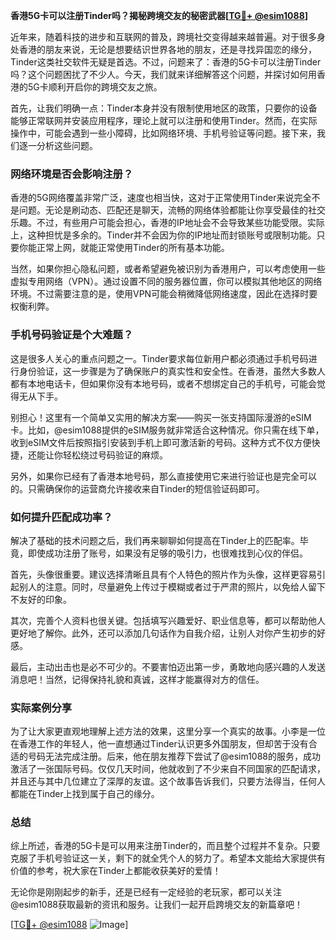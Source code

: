 **香港5G卡可以注册Tinder吗？揭秘跨境交友的秘密武器[[TG💪+ @esim1088](https://t.me/s/esim1088)]**

近年来，随着科技的进步和互联网的普及，跨境社交变得越来越普遍。对于很多身处香港的朋友来说，无论是想要结识世界各地的朋友，还是寻找异国恋的缘分，Tinder这类社交软件无疑是首选。不过，问题来了：香港的5G卡可以注册Tinder吗？这个问题困扰了不少人。今天，我们就来详细解答这个问题，并探讨如何用香港的5G卡顺利开启你的跨境交友之旅。

首先，让我们明确一点：Tinder本身并没有限制使用地区的政策，只要你的设备能够正常联网并安装应用程序，理论上就可以注册和使用Tinder。然而，在实际操作中，可能会遇到一些小障碍，比如网络环境、手机号验证等问题。接下来，我们逐一分析这些问题。

### 网络环境是否会影响注册？

香港的5G网络覆盖非常广泛，速度也相当快，这对于正常使用Tinder来说完全不是问题。无论是刷动态、匹配还是聊天，流畅的网络体验都能让你享受最佳的社交乐趣。不过，有些用户可能会担心，香港的IP地址会不会导致某些功能受限。实际上，这种担忧是多余的。Tinder并不会因为你的IP地址而封锁账号或限制功能。只要你能正常上网，就能正常使用Tinder的所有基本功能。

当然，如果你担心隐私问题，或者希望避免被识别为香港用户，可以考虑使用一些虚拟专用网络（VPN）。通过设置不同的服务器位置，你可以模拟其他地区的网络环境。不过需要注意的是，使用VPN可能会稍微降低网络速度，因此在选择时要权衡利弊。

### 手机号码验证是个大难题？

这是很多人关心的重点问题之一。Tinder要求每位新用户都必须通过手机号码进行身份验证，这一步骤是为了确保账户的真实性和安全性。在香港，虽然大多数人都有本地电话卡，但如果你没有本地号码，或者不想绑定自己的手机号，可能会觉得无从下手。

别担心！这里有一个简单又实用的解决方案——购买一张支持国际漫游的eSIM卡。比如，@esim1088提供的eSIM服务就非常适合这种情况。你只需在线下单，收到eSIM文件后按照指引安装到手机上即可激活新的号码。这种方式不仅方便快捷，还能让你轻松绕过号码验证的麻烦。

另外，如果你已经有了香港本地号码，那么直接使用它来进行验证也是完全可以的。只需确保你的运营商允许接收来自Tinder的短信验证码即可。

### 如何提升匹配成功率？

解决了基础的技术问题之后，我们再来聊聊如何提高在Tinder上的匹配率。毕竟，即使成功注册了账号，如果没有足够的吸引力，也很难找到心仪的伴侣。

首先，头像很重要。建议选择清晰且具有个人特色的照片作为头像，这样更容易引起别人的注意。同时，尽量避免上传过于模糊或者过于严肃的照片，以免给人留下不友好的印象。

其次，完善个人资料也很关键。包括填写兴趣爱好、职业信息等，都可以帮助他人更好地了解你。此外，还可以添加几句话作为自我介绍，让别人对你产生初步的好感。

最后，主动出击也是必不可少的。不要害怕迈出第一步，勇敢地向感兴趣的人发送消息吧！当然，记得保持礼貌和真诚，这样才能赢得对方的信任。

### 实际案例分享

为了让大家更直观地理解上述方法的效果，这里分享一个真实的故事。小李是一位在香港工作的年轻人，他一直想通过Tinder认识更多外国朋友，但却苦于没有合适的号码无法完成注册。后来，他在朋友推荐下尝试了@esim1088的服务，成功激活了一张国际号码。仅仅几天时间，他就收到了不少来自不同国家的匹配请求，并且还与其中几位建立了深厚的友谊。这个故事告诉我们，只要方法得当，任何人都能在Tinder上找到属于自己的缘分。

### 总结

综上所述，香港的5G卡是可以用来注册Tinder的，而且整个过程并不复杂。只要克服了手机号验证这一关，剩下的就全凭个人的努力了。希望本文能给大家提供有价值的参考，祝大家在Tinder上都能收获美好的爱情！

无论你是刚刚起步的新手，还是已经有一定经验的老玩家，都可以关注@esim1088获取最新的资讯和服务。让我们一起开启跨境交友的新篇章吧！

[[TG💪+ @esim1088](https://t.me/s/esim1088) ![Image](https://i.postimg.cc/4NQfJmqS/Snipaste-2025-05-13-00-14-12.png)]